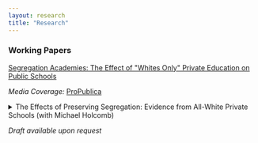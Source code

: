 ```yaml
---
layout: research
title: "Research"
---
```


### **Working Papers**
[Segregation Academies: The Effect of "Whites Only" Private Education on Public Schools](assets/files/williamson_segac.pdf)

*Media Coverage:* [ProPublica](https://www.propublica.org/article/alabama-researchers-segregation-academies-school-vouchers)

<details>
    <summary>The Effects of Preserving Segregation: Evidence from All-White Private Schools (with Michael Holcomb)</summary>
    Institutionalized backlash may be an important mediator of social progress. In the post-Brown v. Board (1954) U.S. South, white citizens established de jure segregationist private schools These “segregation academies” effectively impeded efforts to integrate schools, especially in rural areas (Williamson, 2024). In this paper, we study the consequences of this preservation of segregation on historical voting behavior and later racial attitudes in the Southeast. We argue that segregation academies entrenched a culture of racial division in places that otherwise would have made steps toward integration. Using difference-in-differences designs around the openings of segregation academies, we find a significant shift away from the Democratic party in treated counties, with no accompanying shift in racial attitudes. We discuss potential explanations for these patterns and extensions for future work.
</details>

*Draft available upon request*